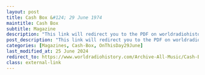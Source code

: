 ```yaml
---
layout: post
title: Cash Box &#124; 29 June 1974
maintitle: Cash Box
subtitle: Magazine
description: "This link will redirect you to the PDF on worldradiohistory.com Once your viewing the PDF search for &quot;zavaroni&quot;"
post_description: "This link will redirect you to the PDF on worldradiohistory.com Once your viewing the PDF search for &quot;zavaroni&quot;"
categories: [Magazines, Cash-Box, OnThisDay29June]
last_modified_at: 25 June 2024
redirect_to: https://www.worldradiohistory.com/Archive-All-Music/Cash-Box/70s/1974/CB-1974-06-29.pdf
class: external-link
---
```


